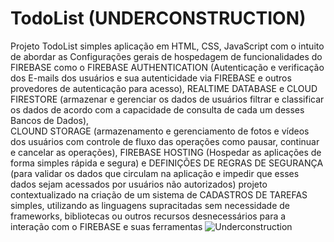 # TodoList (UNDERCONSTRUCTION)
Projeto TodoList simples aplicação em HTML,
CSS, JavaScript com o intuito de abordar as
Configurações gerais de hospedagem de funcionalidades
do FIREBASE como o FIREBASE AUTHENTICATION (Autenticação e
verificação dos E-mails dos usuários e sua autenticidade via
FIREBASE e outros provedores de autenticação para acesso),
REALTIME DATABASE e CLOUD FIRESTORE (armazenar e gerenciar os
dados de usuários filtrar e classificar os dados de acordo com
a capacidade de consulta de cada um desses Bancos de Dados),                        
CLOUND STORAGE (armazenamento e gerenciamento de fotos e vídeos
dos usuários com controle de fluxo das operações como pausar,
continuar e cancelar as operações), FIREBASE HOSTING (Hospedar
as aplicações de forma simples rápida e segura) e DEFINIÇÕES DE
REGRAS DE SEGURANÇA (para validar os dados que circulam na aplicação
e impedir que esses dados sejam acessados por usuários não
autorizados) projeto contextualizado na criação de um sistema de
CADASTROS DE TAREFAS simples, utilizando as linguagens supracitadas
sem necessidade de frameworks, bibliotecas ou outros recursos
desnecessários para a interação com o FIREBASE e suas ferramentas
![Underconstruction](https://user-images.githubusercontent.com/93531387/191990916-a09c9574-7247-4c7e-ba99-53f7474aeb78.jpg)
